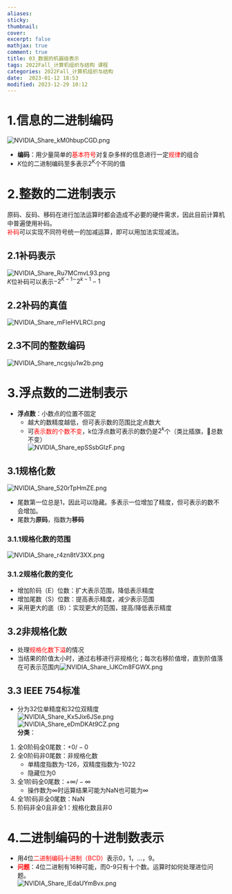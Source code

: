 ```yaml
---
aliases: 
sticky:
thumbnail:
cover: 
excerpt: false
mathjax: true
comment: true
title: 03_数据的机器级表示
tags: 2022Fall_计算机组织与结构 课程
categories: 2022Fall_计算机组织与结构 
date:  2023-01-12 18:53
modified: 2023-12-29 10:12
---
```


# 1.信息的二进制编码

![NVIDIA_Share_kM0hbupCGD.png](https://chillcharlie-img.oss-cn-hangzhou.aliyuncs.com/img/NVIDIA_Share_kM0hbupCGD.png)

- **编码**：用少量简单的<font color="#ff0000">基本符号</font>对复杂多样的信息进行一定<font color="#ff0000">规律</font>的组合
- $K$位的二进制编码至多表示$2^K$个不同的值

# 2.整数的二进制表示

原码、反码、移码在进行加法运算时都会造成不必要的硬件需求，因此目前计算机中普遍使用补码。  
<font color="#ff0000">补码</font>可以实现不同符号统一的加减运算，即可以用加法实现减法。

## 2.1补码表示

![NVIDIA_Share_Ru7MCmvL93.png](https://chillcharlie-img.oss-cn-hangzhou.aliyuncs.com/img/NVIDIA_Share_Ru7MCmvL93.png)  
$K$位补码可以表示$-2^{K-1\sim}2^{k-1}-1$

## 2.2补码的真值

![NVIDIA_Share_mFleHVLRCl.png](https://chillcharlie-img.oss-cn-hangzhou.aliyuncs.com/img/NVIDIA_Share_mFleHVLRCl.png)

## 2.3不同的整数编码

![NVIDIA_Share_ncgsju1w2b.png](https://chillcharlie-img.oss-cn-hangzhou.aliyuncs.com/img/NVIDIA_Share_ncgsju1w2b.png)

# 3.浮点数的二进制表示

- **浮点数**：小数点的位置不固定
	- 越大的数精度越低，但可表示数的范围比定点数大
	- 可<font color="#ff0000">表示数的个数不变</font>，k位浮点数可表示的数仍是$2^k$个（类比插旗，🚩总数不变）  
![NVIDIA_Share_epSSsbGIzF.png](https://chillcharlie-img.oss-cn-hangzhou.aliyuncs.com/img/NVIDIA_Share_epSSsbGIzF.png)

## 3.1规格化数

![NVIDIA_Share_520rTpHmZE.png](https://chillcharlie-img.oss-cn-hangzhou.aliyuncs.com/img/NVIDIA_Share_520rTpHmZE.png)

- 尾数第一位总是1，因此可以隐藏。多表示一位增加了精度，但可表示的数不会增加。
- 尾数为**原码**，指数为**移码**

### 3.1.1规格化数的范围

![NVIDIA_Share_r4zn8tV3XX.png](https://chillcharlie-img.oss-cn-hangzhou.aliyuncs.com/img/NVIDIA_Share_r4zn8tV3XX.png)

### 3.1.2规格化数的变化

- 增加阶码（E）位数：扩大表示范围，降低表示精度
- 增加尾数（S）位数：提高表示精度，减少表示范围
- 采用更大的底（B）：实现更大的范围，提高/降低表示精度

## 3.2非规格化数

- 处理<font color="#ff0000">规格化数下溢</font>的情况
- 当结果的阶值太小时，通过右移进行非规格化；每次右移阶值增，直到阶值落在可表示范围内![NVIDIA_Share_IJKCm8FGWX.png](https://chillcharlie-img.oss-cn-hangzhou.aliyuncs.com/img/NVIDIA_Share_IJKCm8FGWX.png)

## 3.3 IEEE 754标准

- 分为32位单精度和32位双精度  
![NVIDIA_Share_Kx5Jix6JSe.png](https://chillcharlie-img.oss-cn-hangzhou.aliyuncs.com/img/NVIDIA_Share_Kx5Jix6JSe.png)  
![NVIDIA_Share_eDmDKAt9CZ.png](https://chillcharlie-img.oss-cn-hangzhou.aliyuncs.com/img/NVIDIA_Share_eDmDKAt9CZ.png)  
**分类**：
1. 全0阶码全0尾数：$+0/-0$
2. 全0阶码非0尾数：非规格化数
	- 单精度指数为-126，双精度指数为-1022
	- 隐藏位为0
3. 全1阶码全0尾数：$+\infty/-\infty$
	- 操作数为$\infty$时运算结果可能为NaN也可能为$\infty$
4. 全1阶码非全0尾数：NaN
5. 阶码非全0且非全1：规格化数且非0

# 4.二进制编码的十进制数表示

- 用4位<font color="#ff0000">二进制编码十进制（BCD）</font>表示0，1，...，9。
- **<font color="#ff0000">问题</font>**：4位二进制有16种可能，而0-9只有十个数。运算时如何处理进位问题。  
![NVIDIA_Share_lEdaUYmBvx.png](https://chillcharlie-img.oss-cn-hangzhou.aliyuncs.com/img/NVIDIA_Share_lEdaUYmBvx.png)
